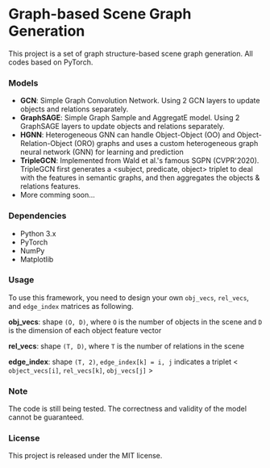 # Graph-based Scene Graph Generation
This project is a set of graph structure-based scene graph generation. All codes based on PyTorch.

### Models
- **GCN**: Simple Graph Convolution Network. Using 2 GCN layers to update objects and relations separately.
- **GraphSAGE**: Simple Graph Sample and AggregatE model. Using 2 GraphSAGE layers to update objects and relations separately.
- **HGNN**: Heterogeneous GNN can handle Object-Object (OO) and Object-Relation-Object (ORO) graphs and uses a custom heterogeneous graph neural network (GNN) for learning and prediction
- **TripleGCN**: Implemented from Wald et al.'s famous SGPN (CVPR'2020). TripleGCN first generates a <subject, predicate, object> triplet to deal with the features in semantic graphs, and then aggregates the objects & relations features.
- More comming soon...

### Dependencies

- Python 3.x
- PyTorch
- NumPy
- Matplotlib


### Usage
To use this framework, you need to design your own `obj_vecs`, `rel_vecs`, and `edge_index` matrices as following.

**obj_vecs**: shape `(O, D)`, where `O` is the number of objects in the scene and `D` is the dimension of each object feature vector

**rel_vecs**: shape `(T, D)`, where `T` is the number of relations in the scene

**edge_index**: shape `(T, 2)`, `edge_index[k] = i, j` indicates a triplet < `object_vecs[i]`, `rel_vecs[k]`, `obj_vecs[j]` >


### Note
The code is still being tested. The correctness and validity of the model cannot be guaranteed.

### License
This project is released under the MIT license.
